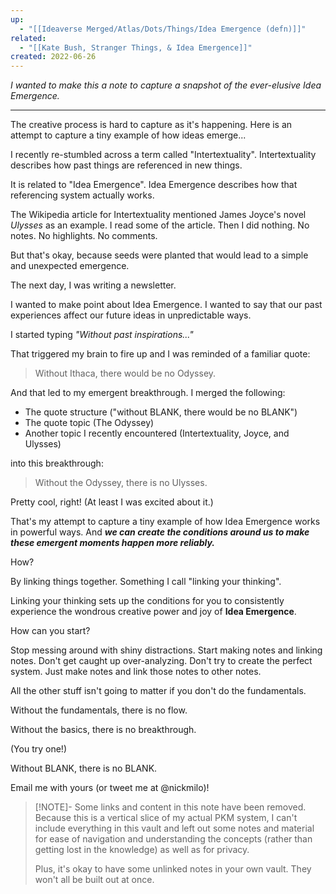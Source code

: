 ```yaml
---
up:
  - "[[Ideaverse Merged/Atlas/Dots/Things/Idea Emergence (defn)]]"
related:
  - "[[Kate Bush, Stranger Things, & Idea Emergence]]"
created: 2022-06-26
---
```

 *I wanted to make this a note to capture a snapshot of the ever-elusive Idea Emergence.*

---

The creative process is hard to capture as it's happening. Here is an attempt to capture
a tiny example of how ideas emerge...

I recently re-stumbled across a term called "Intertextuality". Intertextuality describes how past things are referenced in new things. 

It is related to "Idea Emergence". Idea Emergence describes how that referencing system actually works. 

The Wikipedia article for Intertextuality mentioned James Joyce's novel *Ulysses* as an example. I read some of the article. Then I did nothing. No notes. No highlights. No comments. 

But that's okay, because seeds were planted that would lead to a simple and unexpected emergence.

The next day, I was writing a newsletter. 

I wanted to make point about Idea Emergence. I wanted to say that our past experiences affect our future ideas in unpredictable ways. 

I started typing *"Without past inspirations..."*

That triggered my brain to fire up and I was reminded of a familiar quote:

> Without Ithaca, there would be no Odyssey.

And that led to my emergent breakthrough. I merged the following:

- The quote structure ("without BLANK, there would be no BLANK")
- The quote topic (The Odyssey)
- Another topic I recently encountered (Intertextuality, Joyce, and Ulysses)

into this breakthrough:

> Without the Odyssey, there is no Ulysses.

Pretty cool, right! (At least I was excited about it.)

That's my attempt to capture a tiny example of how Idea Emergence works in powerful ways. And ***we can create the conditions around us to make these emergent moments happen more reliably.*** 

How?

By linking things together. Something I call "linking your thinking". 

Linking your thinking sets up the conditions for you to consistently experience the wondrous creative power and joy of **Idea Emergence**.

How can you start?

Stop messing around with shiny distractions. Start making notes and linking notes. Don't get caught up over-analyzing. Don't try to create the perfect system. Just make notes and link those notes to other notes. 

All the other stuff isn't going to matter if you don't do the fundamentals. 

Without the fundamentals, there is no flow.

Without the basics, there is no breakthrough.

(You try one!)

Without BLANK, there is no BLANK.

Email me with yours (or tweet me at @nickmilo)!

> [!NOTE]- Some links and content in this note have been removed.
> Because this is a vertical slice of my actual PKM system, I can't include everything in this vault and left out some notes and material for ease of navigation and understanding the concepts (rather than getting lost in the knowledge) as well as for privacy. 
>  
> Plus, it's okay to have some unlinked notes in your own vault. They won't all be built out at once.
